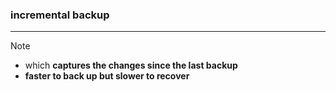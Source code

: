 ### incremental backup
---
>[!note]
>- which **captures the changes since the last backup** 
>- **faster to back up but slower to recover**